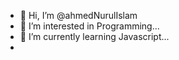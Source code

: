 - 👋 Hi, I’m @ahmedNurulIslam
- 👀 I’m interested in Programming...
- 🌱 I’m currently learning Javascript...
- 
<!---
ahmedNurulIslam/ahmedNurulIslam is a ✨ special ✨ repository because its `README.md` (this file) appears on your GitHub profile.
You can click the Preview link to take a look at your changes.
--->
